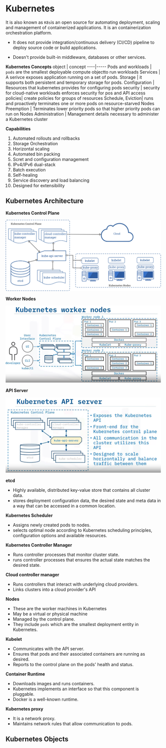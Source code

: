 # Kubernetes
It is also known as `K8s`is an open source for automating deployment, scaling and management of containerized applications. It is an containerization orchestration platform. 

* It does not provide integration/continuous delivery (CI/CD) pipeline to deploy source code or build applications.

* Doesn't provide built-in middleware, databases or other services.

**Kubernetes Concepts**
object | concept
----|-----
Pods and workloads | `pods` are the smallest deployable compute objectto run workloads
Services | A serivce exposes application running on a set of pods.
Storage | it supports both persistent and temporary storage for pods.
Configuration | Resources that kubernetes provides for configuring pods
security | security for cloud-native workloads enforces security for pos and API access
policies| create policies for groups of resources
Schedule, Eviction| runs and proactively terminates one or more pods on resource-starved Nodes
Preemption | Terminates lower priority pods so that higher priority pods can run on Nodes
Administration | Management details necessary to administer a Kubernetes cluster

**Capabilities**

1. Automated rollouts and rollbacks
2. Storage Orchestration
3. Horizontal scaling
4. Automated bin packing
5. Scret and configuration management
6. IPv4/IPv6 dual-stack
7. Batch execution
8. Self-healing
9. Service discovery and load balancing
10. Designed for extensibility

## Kubernetes Architecture

**Kubernetes Control Plane**

![](components-of-kubernetes.png)

**Worker Nodes**

![](./kubernetes_worker_nodes.png)

**API Server**

![](./api_server.png)

 **etcd**

 * Highly available, distributed key-value store that contains all cluster data.
 * stores deployment configuration data, the desired state and meta data in a way that can be accessed in a common location.

 **Kubernetes Scheduler**

 * Assigns newly created pods to nodes.
 * selects optimal node according to Kubernetes scheduling principles, configuration options and available resources.

  **Kubernetes Controller Manager**

  * Runs controller processes that monitor cluster state.
  * runs controller processes that ensures the actual state matches the desired state.

  **Cloud controller manager**
  
  * Runs controllers that interact with underlying cloud providers.
  * Links clusters into a cloud provider's API

  **Nodes**

  * These are the worker machines in Kubernetes
  * May be a virtual or physical machine
  * Managed by the control plane.
  * They include `pods` which are the smallest deployment entity in Kubernetes.

**Kubelet**

* Communicates with the API server.
* Ensures that pods and their associated containers are running as desired.
* Reports to the control plane on the pods' health and status.

**Container Runtime**

* Downloads images and runs containers.
* Kubernetes implements an interface so that this component is pluggable.
* Docker is a well-known runtime.

**Kubernetes proxy**

* It is a network proxy.
* Maintains network rules that allow communication to pods.


## Kubernetes Objects
